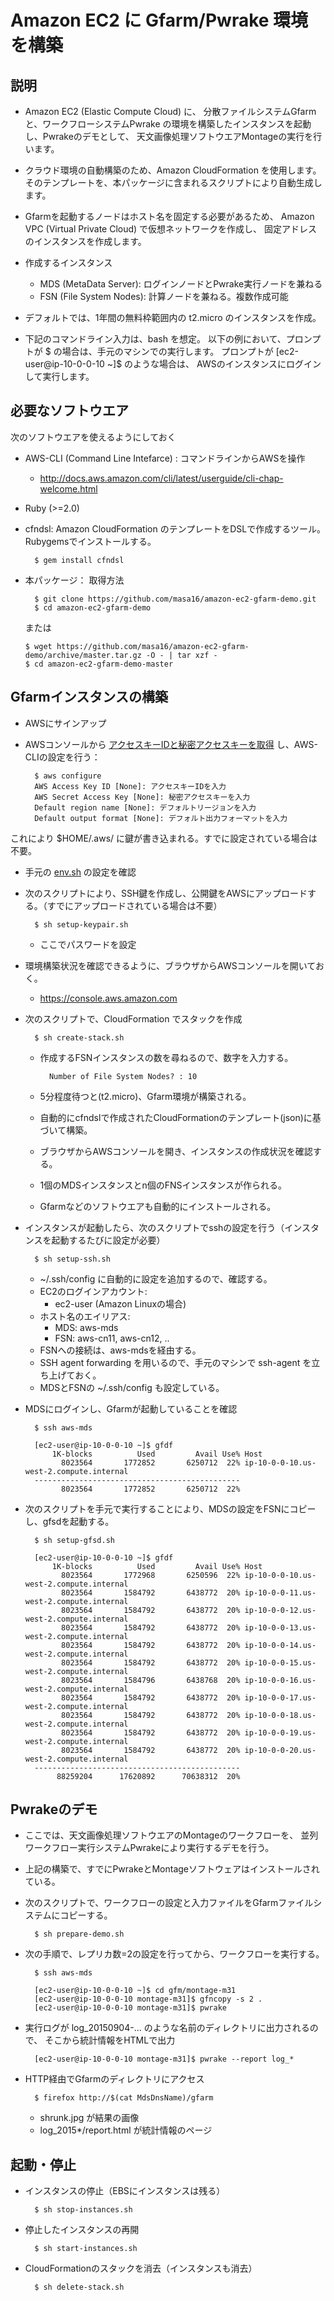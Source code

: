 # Amazon EC2 に Gfarm/Pwrake 環境を構築
## 説明

* Amazon EC2 (Elastic Compute Cloud) に、
分散ファイルシステムGfarmと、ワークフローシステムPwrake
の環境を構築したインスタンスを起動し、Pwrakeのデモとして、
天文画像処理ソフトウエアMontageの実行を行います。

* クラウド環境の自動構築のため、Amazon CloudFormation を使用します。
そのテンプレートを、本パッケージに含まれるスクリプトにより自動生成します。

* Gfarmを起動するノードはホスト名を固定する必要があるため、
Amazon VPC (Virtual Private Cloud) で仮想ネットワークを作成し、
固定アドレスのインスタンスを作成します。

* 作成するインスタンス
  * MDS (MetaData Server): ログインノードとPwrake実行ノードを兼ねる
  * FSN (File System Nodes): 計算ノードを兼ねる。複数作成可能

* デフォルトでは、1年間の無料枠範囲内の t2.micro のインスタンスを作成。

* 下記のコマンドライン入力は、bash を想定。
以下の例において、プロンプトが $ の場合は、手元のマシンでの実行します。
プロンプトが [ec2-user@ip-10-0-0-10 ~]$ のような場合は、
AWSのインスタンスにログインして実行します。

## 必要なソフトウエア

次のソフトウエアを使えるようにしておく
* AWS-CLI (Command Line Intefarce) : コマンドラインからAWSを操作
  * http://docs.aws.amazon.com/cli/latest/userguide/cli-chap-welcome.html

* Ruby (>=2.0)

* cfndsl: Amazon CloudFormation のテンプレートをDSLで作成するツール。
Rubygemsでインストールする。

        $ gem install cfndsl

* 本パッケージ： 取得方法

        $ git clone https://github.com/masa16/amazon-ec2-gfarm-demo.git
        $ cd amazon-ec2-gfarm-demo
  または

      $ wget https://github.com/masa16/amazon-ec2-gfarm-demo/archive/master.tar.gz -O - | tar xzf -
      $ cd amazon-ec2-gfarm-demo-master

## Gfarmインスタンスの構築

* AWSにサインアップ

* AWSコンソールから
[アクセスキーIDと秘密アクセスキーを取得](http://docs.aws.amazon.com/AWSSimpleQueueService/latest/SQSGettingStartedGuide/AWSCredentials.html)
し、AWS-CLIの設定を行う：

        $ aws configure
        AWS Access Key ID [None]: アクセスキーIDを入力
        AWS Secret Access Key [None]: 秘密アクセスキーを入力
        Default region name [None]: デフォルトリージョンを入力
        Default output format [None]: デフォルト出力フォーマットを入力

これにより $HOME/.aws/ に鍵が書き込まれる。すでに設定されている場合は不要。

* 手元の [env.sh](https://github.com/masa16/amazon-ec2-gfarm-demo/blob/master/env.sh) の設定を確認

* 次のスクリプトにより、SSH鍵を作成し、公開鍵をAWSにアップロードする。（すでにアップロードされている場合は不要）

        $ sh setup-keypair.sh

  * ここでパスワードを設定

* 環境構築状況を確認できるように、ブラウザからAWSコンソールを開いておく。
  * https://console.aws.amazon.com

* 次のスクリプトで、CloudFormation でスタックを作成

        $ sh create-stack.sh

    * 作成するFSNインスタンスの数を尋ねるので、数字を入力する。

            Number of File System Nodes? : 10

    * 5分程度待つと(t2.micro)、Gfarm環境が構築される。
    * 自動的にcfndslで作成されたCloudFormationのテンプレート(json)に基づいて構築。
    * ブラウザからAWSコンソールを開き、インスタンスの作成状況を確認する。
    * 1個のMDSインスタンスとn個のFNSインスタンスが作られる。
    * Gfarmなどのソフトウエアも自動的にインストールされる。

* インスタンスが起動したら、次のスクリプトでsshの設定を行う（インスタンスを起動するたびに設定が必要）

        $ sh setup-ssh.sh

    * ~/.ssh/config に自動的に設定を追加するので、確認する。
    * EC2のログインアカウント:
      * ec2-user (Amazon Linuxの場合)
    * ホスト名のエイリアス:
      * MDS: aws-mds
      * FSN: aws-cn11, aws-cn12, ..
    * FSNへの接続は、aws-mdsを経由する。
    * SSH agent forwarding を用いるので、手元のマシンで ssh-agent を立ち上げておく。
    * MDSとFSNの ~/.ssh/config も設定している。

* MDSにログインし、Gfarmが起動していることを確認

        $ ssh aws-mds

        [ec2-user@ip-10-0-0-10 ~]$ gfdf
            1K-blocks          Used         Avail Use% Host
              8023564       1772852       6250712  22% ip-10-0-0-10.us-west-2.compute.internal
        ----------------------------------------------
              8023564       1772852       6250712  22%

* 次のスクリプトを手元で実行することにより、MDSの設定をFSNにコピーし、gfsdを起動する。

        $ sh setup-gfsd.sh

        [ec2-user@ip-10-0-0-10 ~]$ gfdf
            1K-blocks          Used         Avail Use% Host
              8023564       1772968       6250596  22% ip-10-0-0-10.us-west-2.compute.internal
              8023564       1584792       6438772  20% ip-10-0-0-11.us-west-2.compute.internal
              8023564       1584792       6438772  20% ip-10-0-0-12.us-west-2.compute.internal
              8023564       1584792       6438772  20% ip-10-0-0-13.us-west-2.compute.internal
              8023564       1584792       6438772  20% ip-10-0-0-14.us-west-2.compute.internal
              8023564       1584792       6438772  20% ip-10-0-0-15.us-west-2.compute.internal
              8023564       1584796       6438768  20% ip-10-0-0-16.us-west-2.compute.internal
              8023564       1584792       6438772  20% ip-10-0-0-17.us-west-2.compute.internal
              8023564       1584792       6438772  20% ip-10-0-0-18.us-west-2.compute.internal
              8023564       1584792       6438772  20% ip-10-0-0-19.us-west-2.compute.internal
              8023564       1584792       6438772  20% ip-10-0-0-20.us-west-2.compute.internal
        ----------------------------------------------
             88259204      17620892      70638312  20%

## Pwrakeのデモ

* ここでは、天文画像処理ソフトウエアのMontageのワークフローを、
並列ワークフロー実行システムPwrakeにより実行するデモを行う。
* 上記の構築で、すでにPwrakeとMontageソフトウェアはインストールされている。
* 次のスクリプトで、ワークフローの設定と入力ファイルをGfarmファイルシステムにコピーする。

        $ sh prepare-demo.sh

* 次の手順で、レプリカ数=2の設定を行ってから、ワークフローを実行する。

        $ ssh aws-mds

        [ec2-user@ip-10-0-0-10 ~]$ cd gfm/montage-m31
        [ec2-user@ip-10-0-0-10 montage-m31]$ gfncopy -s 2 .
        [ec2-user@ip-10-0-0-10 montage-m31]$ pwrake

* 実行ログが log_20150904-... のような名前のディレクトリに出力されるので、
そこから統計情報をHTMLで出力

        [ec2-user@ip-10-0-0-10 montage-m31]$ pwrake --report log_*

* HTTP経由でGfarmのディレクトリにアクセス

        $ firefox http://$(cat MdsDnsName)/gfarm

  * shrunk.jpg が結果の画像
  * log_2015*/report.html が統計情報のページ

## 起動・停止

* インスタンスの停止（EBSにインスタンスは残る）

        $ sh stop-instances.sh

* 停止したインスタンスの再開

        $ sh start-instances.sh

* CloudFormationのスタックを消去（インスタンスも消去）

        $ sh delete-stack.sh
